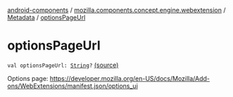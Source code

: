 [android-components](../../index.md) / [mozilla.components.concept.engine.webextension](../index.md) / [Metadata](index.md) / [optionsPageUrl](./options-page-url.md)

# optionsPageUrl

`val optionsPageUrl: `[`String`](https://kotlinlang.org/api/latest/jvm/stdlib/kotlin/-string/index.html)`?` [(source)](https://github.com/mozilla-mobile/android-components/blob/master/components/concept/engine/src/main/java/mozilla/components/concept/engine/webextension/WebExtension.kt#L380)

Options page:
https://developer.mozilla.org/en-US/docs/Mozilla/Add-ons/WebExtensions/manifest.json/options_ui

